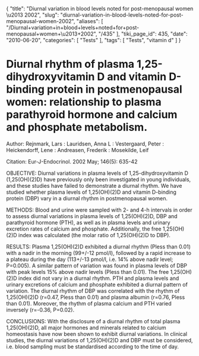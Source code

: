{
    "title": "Diurnal variation in blood levels noted for post-menopausal women \u2013 2002",
    "slug": "diurnal-variation-in-blood-levels-noted-for-post-menopausal-women-2002",
    "aliases": [
        "/Diurnal+variation+in+blood+levels+noted+for+post-menopausal+women+\u2013+2002",
        "/435"
    ],
    "tiki_page_id": 435,
    "date": "2010-06-20",
    "categories": [
        "Tests"
    ],
    "tags": [
        "Tests",
        "vitamin d"
    ]
}


# Diurnal rhythm of plasma 1,25-dihydroxyvitamin D and vitamin D-binding protein in postmenopausal women: relationship to plasma parathyroid hormone and calcium and phosphate metabolism.

Author:	Rejnmark, Lars : Lauridsen, Anna L : Vestergaard, Peter : Heickendorff, Lene : Andreasen, Frederik : Mosekilde, Leif

Citation:	Eur-J-Endocrinol. 2002 May; 146(5): 635-42

OBJECTIVE: Diurnal variations in plasma levels of 1,25-dihydroxyvitamin D (1,25(OH)(2)D) have previously only been investigated in young individuals, and these studies have failed to demonstrate a diurnal rhythm. We have studied whether plasma levels of 1,25(OH)(2)D and vitamin D-binding protein (DBP) vary in a diurnal rhythm in postmenopausal women. 

METHODS: Blood and urine were sampled with 2- and 4-h intervals in order to assess diurnal variations in plasma levels of 1,25(OH)(2)D, DBP and parathyroid hormone (PTH), as well as in plasma levels and urinary excretion rates of calcium and phosphate. Additionally, the free 1,25(OH)(2)D index was calculated (the molar ratio of 1,25(OH)(2)D to DBP). 

RESULTS: Plasma 1,25(OH)(2)D exhibited a diurnal rhythm (Pless than 0.01) with a nadir in the morning (99+/-12 pmol/l), followed by a rapid increase to a plateau during the day (113+/-13 pmol/l, i.e. 14% above nadir level; P=0.005). A similar pattern of variation was found in plasma levels of DBP with peak levels 15% above nadir levels (Pless than 0.01). The free 1,25(OH)(2)D index did not vary in a diurnal rhythm. PTH and plasma levels and urinary excretions of calcium and phosphate exhibited a diurnal pattern of variation. The diurnal rhythm of DBP was correlated with the rhythm of 1,25(OH)(2)D (r=0.47, Pless than 0.01) and plasma albumin (r=0.76, Pless than 0.01). Moreover, the rhythm of plasma calcium and PTH varied inversely (r=-0.36, P=0.02). 

CONCLUSIONS: With the disclosure of a diurnal rhythm of total plasma 1,25(OH)(2)D, all major hormones and minerals related to calcium homeostasis have now been shown to exhibit diurnal variations. In clinical studies, the diurnal variations of 1,25(OH)(2)D and DBP must be considered, i.e. blood sampling must be standardised according to the time of day.